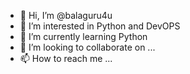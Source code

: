 - 👋 Hi, I’m @balaguru4u
- 👀 I’m interested in Python and DevOPS
- 🌱 I’m currently learning Python
- 💞️ I’m looking to collaborate on ...
- 📫 How to reach me ...

<!---
balaguru4u/balaguru4u is a ✨ special ✨ repository because its `README.md` (this file) appears on your GitHub profile.
You can click the Preview link to take a look at your changes.
--->
